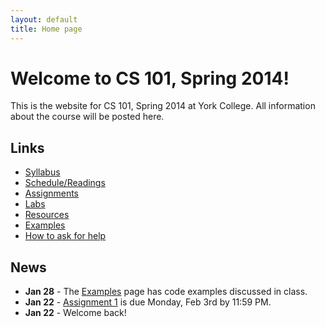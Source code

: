 ```yaml
---
layout: default
title: Home page
---
```


# Welcome to CS 101, Spring 2014!

This is the website for CS 101, Spring 2014 at York College.
All information about the course will be posted here.

## Links

* [Syllabus](syllabus.html)
* [Schedule/Readings](schedule.html)
* [Assignments](assign/index.html)
* [Labs](labs/index.html)
* [Resources](resources.html)
* [Examples](examples/index.html)
* [How to ask for help](http://faculty.ycp.edu/~dhovemey/askingForHelp.html)

## News

* **Jan 28** - The [Examples](examples/index.html) page has code examples discussed in class.
* **Jan 22** - [Assignment 1](assign/assign01.html) is due Monday, Feb 3rd by 11:59 PM.
* **Jan 22** - Welcome back!
